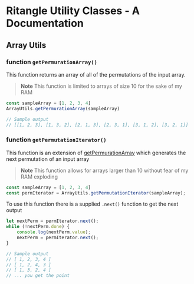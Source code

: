 # Ritangle Utility Classes - A Documentation

## Array Utils

### function `getPermurationArray()`
This function returns an array of all of the permutations of the input array. 
> **Note** 
> This function is limited to arrays of size 10 for the sake of my RAM
```JavaScript
const sampleArray = [1, 2, 3, 4]
ArrayUtils.getPermurationArray(sampleArray)

// Sample output 
// [[1, 2, 3], [1, 3, 2], [2, 1, 3], [2, 3, 1], [3, 1, 2], [3, 2, 1]]
```

### function `getPermutationIterator()`
This function is an extension of [getPermurationArray](###getPermurationArray) which generates the next permutation of an input array

> **Note**
> This function allows for arrays larger than 10 without fear of my RAM exploding

```JavaScript
const sampleArray = [1, 2, 3, 4]
const permIterator = ArrayUtils.getPermutationIterator(sampleArray);
```

To use this function there is a supplied `.next()` function to get the next output

```JavaScript
let nextPerm = permIterator.next();
while (!nextPerm.done) {
    console.log(nextPerm.value);
    nextPerm = permIterator.next();
}

// Sample output
// [ 1, 2, 3, 4 ]
// [ 1, 2, 4, 3 ]
// [ 1, 3, 2, 4 ]
// ... you get the point
```